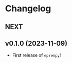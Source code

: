 <!-- Note to developers: version subheadings should have the form vX.Y.Z (YYYY-MM-DD) -->

# Changelog


## NEXT


## v0.1.0 (2023-11-09)

- First release of `eprempy`!
